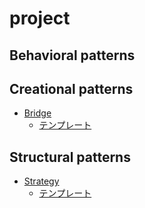 # project

## Behavioral patterns

## Creational patterns
- [Bridge](https://github.com/hirotoshimizu/design-patterns/blob/main/Bridge/memo.md)
    - [テンプレート](https://github.com/hirotoshimizu/design-patterns/blob/main/Bridge/bridge.py)

    
## Structural patterns
- [Strategy](https://github.com/hirotoshimizu/design-patterns/blob/main/Strategy/memo.md)
    - [テンプレート](https://github.com/hirotoshimizu/design-patterns/blob/main/Strategy/strategy.py)